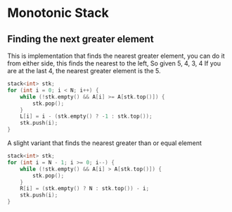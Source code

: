 # Monotonic Stack

## Finding the next greater element

This is implementation that finds the nearest greater element, you can do it from either side, this finds the nearest to the left, So given 5, 4, 3, 4
If you are at the last 4, the nearest greater element is the 5. 

```cpp
stack<int> stk;
for (int i = 0; i < N; i++) {
    while (!stk.empty() && A[i] >= A[stk.top()]) {
        stk.pop();
    }
    L[i] = i - (stk.empty() ? -1 : stk.top());
    stk.push(i);
}
```

A slight variant that finds the nearest greater than or equal element

```cpp
stack<int> stk;
for (int i = N - 1; i >= 0; i--) {
    while (!stk.empty() && A[i] > A[stk.top()]) {
        stk.pop();
    }
    R[i] = (stk.empty() ? N : stk.top()) - i;
    stk.push(i);
}
```